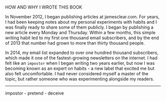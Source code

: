 HOW AND WHY I WROTE THIS BOOK 

In November 2012, I began publishing articles at jamesclear.com. For 
years, I had been keeping notes about my personal experiments with 
habits and I was finally ready to share some of them publicly. I began 
by publishing a new article every Monday and Thursday. Within a few 
months, this simple writing habit led to my first one thousand email 
subscribers, and by the end of 2013 that number had grown to more 
than thirty thousand people. 

In 2014, my email list expanded to over one hundred thousand 
subscribers, which made it one of the fastest-growing newsletters on 
the internet. I had felt like an `impostor` when I began writing two years 
earlier, but now I was becoming known as an expert on habits - a new 
label that excited me but also felt uncomfortable. I had never
considered myself a master of the topic, but rather someone who was
experimenting alongside my readers.

----
impostor - pretend - deceive